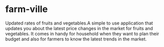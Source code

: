 farm-ville
==========

Updated rates of fruits and vegetables.A simple to use application that updates you about the latest price changes in the market for fruits and vegetables. It comes in handy for household when they want to plan their budget and also for farmers to know the latest trends in the market. 
